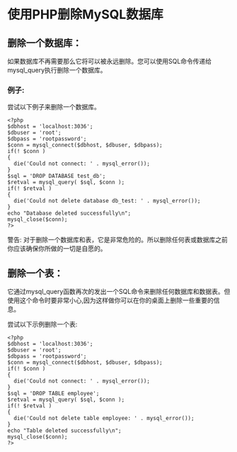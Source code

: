 
# 使用PHP删除MySQL数据库

## 删除一个数据库：

如果数据库不再需要那么它将可以被永远删除。您可以使用SQL命令传递给mysql_query执行删除一个数据库。

### 例子:

尝试以下例子来删除一个数据库。

	<?php
	$dbhost = 'localhost:3036';
	$dbuser = 'root';
	$dbpass = 'rootpassword';
	$conn = mysql_connect($dbhost, $dbuser, $dbpass);
	if(! $conn )
	{
	  die('Could not connect: ' . mysql_error());
	}
	$sql = 'DROP DATABASE test_db';
	$retval = mysql_query( $sql, $conn );
	if(! $retval )
	{
	  die('Could not delete database db_test: ' . mysql_error());
	}
	echo "Database deleted successfully\n";
	mysql_close($conn);
	?>

警告: 对于删除一个数据库和表，它是非常危险的。所以删除任何表或数据库之前你应该确保你所做的一切是自愿的。

## 删除一个表：

它通过mysql_query函数再次的发出一个SQL命令来删除任何数据库和数据表。但使用这个命令时要非常小心,因为这样做你可以在你的桌面上删除一些重要的信息。

尝试以下示例删除一个表:

	<?php
	$dbhost = 'localhost:3036';
	$dbuser = 'root';
	$dbpass = 'rootpassword';
	$conn = mysql_connect($dbhost, $dbuser, $dbpass);
	if(! $conn )
	{
	  die('Could not connect: ' . mysql_error());
	}
	$sql = 'DROP TABLE employee';
	$retval = mysql_query( $sql, $conn );
	if(! $retval )
	{
	  die('Could not delete table employee: ' . mysql_error());
	}
	echo "Table deleted successfully\n";
	mysql_close($conn);
	?>
